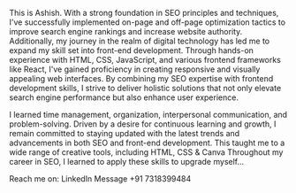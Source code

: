 This is Ashish. With a strong foundation in SEO principles and techniques, I've successfully implemented on-page and off-page optimization tactics to improve search engine rankings and increase website authority.
Additionally, my journey in the realm of digital technology has led me to expand my skill set into front-end development. Through hands-on experience with HTML, CSS, JavaScript, and various frontend frameworks like React, I've gained proficiency in creating responsive and visually appealing web interfaces. By combining my SEO expertise with frontend development skills, I strive to deliver holistic solutions that not only elevate search engine performance but also enhance user experience.

I learned time management, organization, interpersonal communication, and problem-solving.
Driven by a desire for continuous learning and growth, I remain committed to staying updated with the latest trends and advancements in both SEO and front-end development. This taught me to a wide range of creative tools, including HTML, CSS & Canva Throughout my career in SEO, I learned to apply these skills to upgrade myself... 

Reach me on:
LinkedIn Message
+91 7318399484
